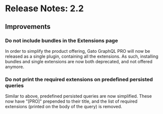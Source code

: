 # Release Notes: 2.2

## Improvements

### Do not include bundles in the Extensions page

In order to simplify the product offering, Gato GraphQL PRO will now be released as a single plugin, containing all the extensions. As such, installing bundles and single extensions are now both deprecated, and not offered anymore.

### Do not print the required extensions on predefined persisted queries

Similar to above, predefined persisted queries are now simplified. These now have "[PRO]" prepended to their title, and the list of required extensions (printed on the body of the query) is removed.
